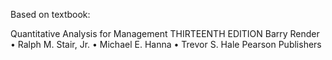 Based on textbook: 

Quantitative Analysis
for Management
THIRTEENTH EDITION
Barry Render • Ralph M. Stair, Jr. • Michael E. Hanna • Trevor S. Hale
Pearson Publishers
